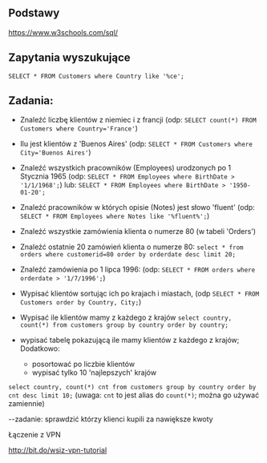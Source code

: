 ## Podstawy

https://www.w3schools.com/sql/


## Zapytania wyszukujące

`SELECT * FROM Customers where Country like '%ce';`

## Zadania: 

* Znaleźć liczbę klientów z niemiec i z francji (odp: `SELECT count(*) FROM Customers where Country='France'`)

* Ilu jest klientów z 'Buenos Aires' (odp: `SELECT * FROM Customers where City='Buenos Aires'`)

* Znaleźć wszystkich pracowników (Employees) urodzonych po 1 Stycznia 1965
(odp: `SELECT * FROM Employees where BirthDate > '1/1/1968';`)
lub: `SELECT * FROM Employees where BirthDate > '1950-01-20';`

* Znaleźć pracowników w których opisie (Notes) jest słowo 'fluent'
(odp: `SELECT * FROM Employees where Notes like '%fluent%';`)

* Znaleźć wszystkie zamówienia klienta o numerze 80 (w tabeli 'Orders')

* Znaleźć ostatnie 20 zamówień klienta o numerze 80:
`select * from orders where customerid=80 order by orderdate desc limit 20;`


 
* Znaleźć zamówienia po 1 lipca 1996:
(odp: `SELECT * FROM orders where orderdate > '1/7/1996';`)

* Wypisać klientów sortując ich po krajach i miastach, 
(odp `SELECT * FROM Customers order by Country, City;`)



* Wypisać ile klientów mamy z każdego z krajów
`select country, count(*) from customers group by country order by country;`

*  wypisać tabelę pokazującą ile mamy klientów z każdego z krajów; 
Dodatkowo: 
    - posortować po liczbie klientów
    - wypisać tylko 10 'najlepszych' krajów
     
`select country, count(*) cnt from customers group by country order by cnt desc limit 10;`
(uwaga: `cnt` to jest alias do `count(*)`; można go używać zamiennie)


--zadanie: sprawdzić którzy klienci kupili za nawiększe kwoty



Łączenie z VPN

http://bit.do/wsiz-vpn-tutorial

